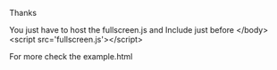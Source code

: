 Thanks

You just have to host the fullscreen.js and 
Include just before &lt;/body&gt;
&lt;script src='fullscreen.js'&gt;&lt;/script&gt;

For more check the example.html
